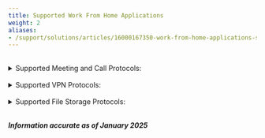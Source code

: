 ```yaml
---
title: Supported Work From Home Applications
weight: 2
aliases:
- /support/solutions/articles/16000167350-work-from-home-applications-supported-by-dumaos
---
```


<br/>

<details>
  <summary>Supported Meeting and Call Protocols:</summary>

- BigBlueButton
- BlueJeans
- Google Meet
- Jitsi Meet
- Lifesize
- Slack Huddle
- Teams/Skype Call
- VPNaaaa
- Webex Meeting
- Zoho Meeting
- Zoom

</details>

<br/>

<details>
  <summary>Supported VPN Protocols:</summary>

- CiscoVPN
- GlobalProtect VPN
- Hotspot Shield
- IKEv2
- Mimic VPN
- OpenVPN
- Tor
- WireGuard

</details>

<br/>

<details>
  <summary>Supported File Storage Protocols:</summary>

- Apple iCloud
- Google Workspace
- OneDrive

</details>

<br/>

***Information accurate as of January 2025***
